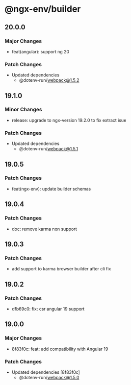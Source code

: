 # @ngx-env/builder

## 20.0.0

### Major Changes

- feat(angular): support ng 20

### Patch Changes

- Updated dependencies
  - @dotenv-run/webpack@1.5.2

## 19.1.0

### Minor Changes

- release: upgrade to ngx-version 19.2.0 to fix extract isue

### Patch Changes

- Updated dependencies
  - @dotenv-run/webpack@1.5.1

## 19.0.5

### Patch Changes

- feat(ngx-env): update builder schemas

## 19.0.4

### Patch Changes

- doc: remove karma non support

## 19.0.3

### Patch Changes

- add support to karma browser builder after cli fix

## 19.0.2

### Patch Changes

- dfb69c0: fix: csr angular 19 support

## 19.0.0

### Major Changes

- 8f83f0c: feat: add compatibility with Angular 19

### Patch Changes

- Updated dependencies [8f83f0c]
  - @dotenv-run/webpack@1.5.0
